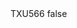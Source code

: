 <?xml version="1.0" encoding="UTF-8"?>
<CustomMetadata xmlns="http://soap.sforce.com/2006/04/metadata">
    <label>TXU566</label>
    <protected>false</protected>
</CustomMetadata>
